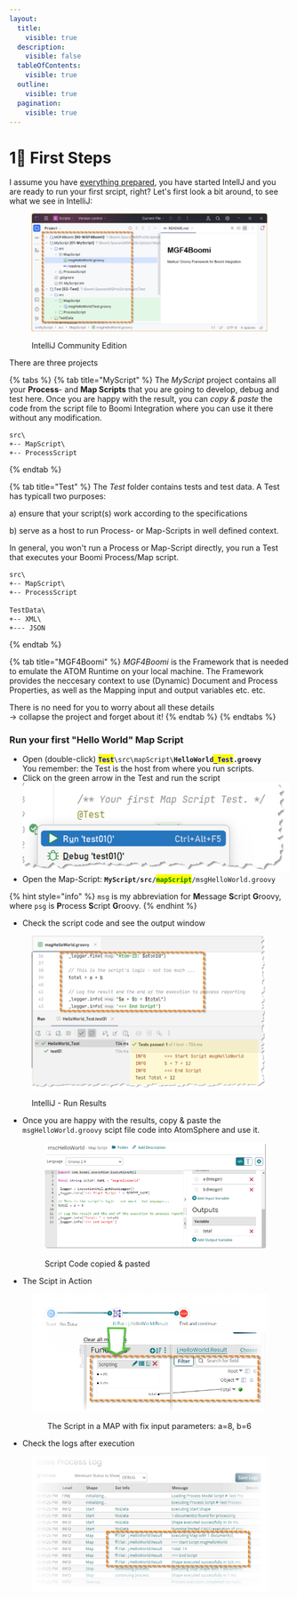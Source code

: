 ```yaml
---
layout:
  title:
    visible: true
  description:
    visible: false
  tableOfContents:
    visible: true
  outline:
    visible: true
  pagination:
    visible: true
---
```


# 1⃣ First Steps

I assume you have [everything prepared](../), you have started IntellJ and you are ready to run your first srcipt, right? Let's first look a bit around, to see what we see in IntelliJ:

<figure><img src="../.gitbook/assets/image (16).png" alt=""><figcaption><p>IntelliJ Community Edition</p></figcaption></figure>

There are three projects

{% tabs %}
{% tab title="MyScript" %}
The _MyScript_ project contains all your **Process**- and **Map Scripts** that you are going to develop, debug and test here. Once you are happy with the result, you can _copy & paste_ the code from the script file to Boomi Integration where you can use it there without any modification.

```
src\
+-- MapScript\
+-- ProcessScript
```
{% endtab %}

{% tab title="Test" %}
The _Test_ folder contains tests and test data. A Test has typicall two purposes:

a) ensure that your script(s) work according to the specifications

b) serve as a host to run Process- or Map-Scripts in well defined context.

In general, you won't run a Process or Map-Script directly, you run a Test that executes your Boomi Process/Map script.

```
src\
+-- MapScript\
+-- ProcessScript

TestData\
+-- XML\
+--- JSON
```
{% endtab %}

{% tab title="MGF4Boomi" %}
_MGF4Boomi_ is the Framework that is needed to emulate the ATOM Runtime on your local machine. The Framework provides the neccesary context to use (Dynamic) Document and Process Properties, as well as the Mapping input and output variables etc. etc.&#x20;

There is no need for you to worry about all these details \
\-> collapse the project and forget about it!
{% endtab %}
{% endtabs %}

### Run your first "Hello World" Map Script

* Open (double-click) <mark style="color:blue;">**`Test`**</mark>`\src\mapScript\`**`HelloWorld`**<mark style="color:blue;">**`_Test`**</mark>**`.groovy`**\
  You remember: the Test is the host from where you run scripts.
* Click on the green arrow in the Test and run the script\
  ![](<../.gitbook/assets/image (6).png>)
* Open the Map-Script: **`MyScript/src/`**<mark style="color:green;">**`mapScript`**</mark>`/msgHelloWorld.groovy`

{% hint style="info" %}
`msg` is my abbreviation for **M**essage **S**cript **G**roovy,  \
where `psg` is **P**rocess **S**cript **G**roovy.&#x20;
{% endhint %}

* Check the script code and see the output window

<div align="left">

<figure><img src="../.gitbook/assets/image (7).png" alt="" width="563"><figcaption><p>IntelliJ - Run Results</p></figcaption></figure>

</div>

*   Once you are happy with the results, copy & paste the `msgHelloWorld.groovy` scipt file code into AtomSphere and use it.

    <figure><img src="../.gitbook/assets/image (8).png" alt=""><figcaption><p>Script Code copied &#x26; pasted</p></figcaption></figure>
* The Scipt in Action

<div align="center">

<figure><img src="../.gitbook/assets/image (9).png" alt="" width="563"><figcaption><p>The Script in a MAP with fix input parameters: a=8, b=6</p></figcaption></figure>

</div>

* Check the logs after execution

<figure><img src="../.gitbook/assets/image (10).png" alt="" width="563"><figcaption></figcaption></figure>
